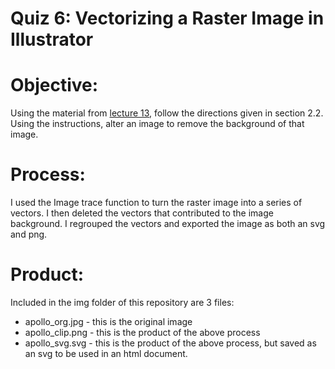 # Quiz 6: Vectorizing a Raster Image in Illustrator



# Objective: 



Using the material from [lecture 13](https://github.com/jakobzhao/geog4572/tree/master/lectures/lec13), follow the directions given in section 2.2. Using the instructions, alter an image to remove the background of that image.



# Process:



I used the Image trace function to turn the raster image into a series of vectors. I then deleted the vectors that contributed to the image background. I regrouped the vectors and exported the image as both an svg and png.

# Product:



Included in the img folder of this repository are 3 files:

* apollo_org.jpg - this is the original image
* apollo_clip.png - this is the product of the above process
* apollo_svg.svg - this is the product of the above process, but saved as an svg to be used in an html document.  